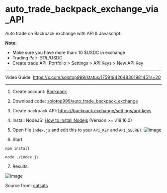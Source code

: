 # auto_trade_backpack_exchange_via_API


Auto trade on Backpack exchange with API & Javascript:


**Note:**
- Make sure you have more than: 10 $USDC in exchange
- Trading Pair: $SOL/$USDC
- Create trade API: Portfolio > Settings > API Keys > New API Key
----------------------------
 
  Video Guide: https://x.com/solotop999/status/1759194264830198145?s=20

----------------------------
1. Create account: [Backpack](https://backpack.exchange/refer/TOP)

2. Download code: [solotop999/auto_trade_backpack_exchange](https://github.com/solotop999/auto_trade_backpack_exchange/archive/refs/heads/main.zip)

3. Create backpack API: https://backpack.exchange/settings/api-keys


4. Install NodeJS: [How to install Nodejs](https://www.geeksforgeeks.org/installation-of-node-js-on-windows) (Version >= v18.16.0) 

5. Open file ```index.js``` and edit this to your ```API_KEY``` and ```API_SECRET```:
  ![image](https://github.com/solotop999/auto_trade_backpack_exchange/assets/24671262/8626616b-ba7d-4943-bd32-e8a575f3af95)


6. Start
```
npm install
```
```
node ./index.js
```

7. Results:
   
![image](https://github.com/solotop999/auto_trade_backpack_exchange/assets/24671262/f22c04ed-df0e-4a2a-9715-e18a08ca83a4)


Source from: [catsats](https://github.com/catsats)
